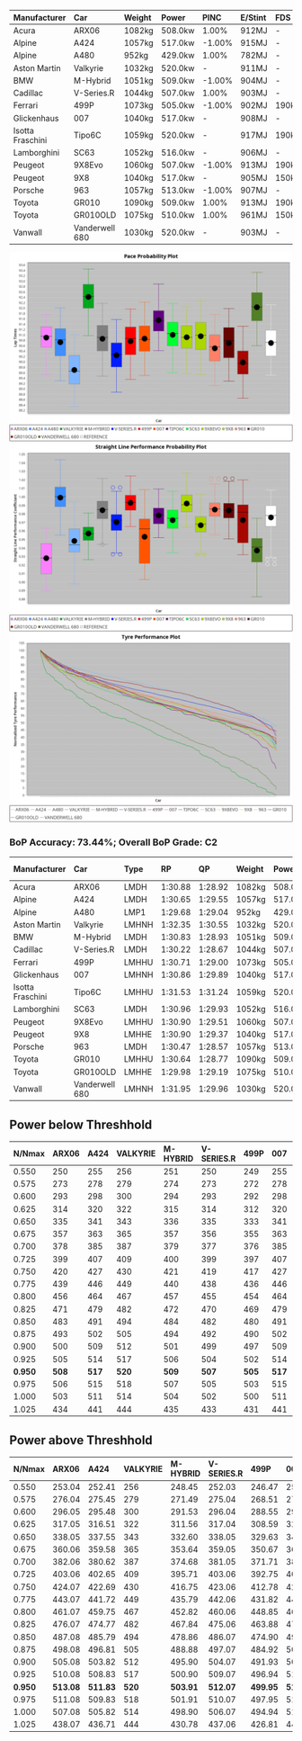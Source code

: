 | Manufacturer     | Car            | Weight | Power   | PINC    | E/Stint | FDS     |
|:-|:-|:-|:-|:-|:-|:-|
| Acura            | ARX06          | 1082kg | 508.0kw | 1.00%   | 912MJ   |    -    |
| Alpine           | A424           | 1057kg | 517.0kw | -1.00%  | 915MJ   |    -    |
| Alpine           | A480           | 952kg  | 429.0kw | 1.00%   | 782MJ   |    -    |
| Aston Martin     | Valkyrie       | 1032kg | 520.0kw |    -    | 911MJ   |    -    |
| BMW              | M-Hybrid       | 1051kg | 509.0kw | -1.00%  | 904MJ   |    -    |
| Cadillac         | V-Series.R     | 1044kg | 507.0kw | 1.00%   | 903MJ   |    -    |
| Ferrari          | 499P           | 1073kg | 505.0kw | -1.00%  | 902MJ   | 190kph  |
| Glickenhaus      | 007            | 1040kg | 517.0kw |    -    | 908MJ   |    -    |
| Isotta Fraschini | Tipo6C         | 1059kg | 520.0kw |    -    | 917MJ   | 190kph  |
| Lamborghini      | SC63           | 1052kg | 516.0kw |    -    | 906MJ   |    -    |
| Peugeot          | 9X8Evo         | 1060kg | 507.0kw | -1.00%  | 913MJ   | 190kph  |
| Peugeot          | 9X8            | 1040kg | 517.0kw |    -    | 905MJ   | 150kph  |
| Porsche          | 963            | 1057kg | 513.0kw | -1.00%  | 907MJ   |    -    |
| Toyota           | GR010          | 1090kg | 509.0kw | 1.00%   | 913MJ   | 190kph  |
| Toyota           | GR010OLD       | 1075kg | 510.0kw | 1.00%   | 961MJ   | 150kph  |
| Vanwall          | Vanderwell 680 | 1030kg | 520.0kw |    -    | 903MJ   |    -    |

![PACECHART](./IMG/ACOMETHOD.png)
![STRAIGHTLINEPERFORMANCECHART](./IMG/ACOMETHOD_sp.png)
![TYREPERFORMANCECHART](./IMG/ACOMETHOD_tw.png)

### BoP Accuracy: 73.44%; Overall BoP Grade: C2
| Manufacturer     | Car            | Type  | RP      | QP      | Weight | Power¹  | Threshhold | PINC    | Power²   | E/Stint | AVG Vmax  | FDS     | RDLC | L/Stint | BOP-Grade | Model Accuracy | Model Points | Match%  | SimDiff |
|:-|:-|:-|:-|:-|:-|:-|:-|:-|:-|:-|:-|:-|:-|:-|:-|:-|:-|:-|:-|
| Acura            | ARX06          | LMDH  | 1:30.88 | 1:28.92 | 1082kg | 508.0kw | 210.0kph   | 1.00%   | 513.10kw |  912MJ  | 309.47kph |    -    | 1.00 | 40      | +B2       | 100.00%        | 996          | 82.83%  | #       |
| Alpine           | A424           | LMDH  | 1:30.65 | 1:29.55 | 1057kg | 517.0kw | 210.0kph   | -1.00%  | 511.80kw |  915MJ  | 323.97kph |    -    | 0.99 | 40      | -A2       | 99.49%         | 1360         | 91.24%  | #       |
| Alpine           | A480           | LMP1  | 1:29.68 | 1:29.04 |  952kg | 429.0kw | 210.0kph   | 1.00%   | 433.30kw |  782MJ  | 312.00kph |    -    | 0.97 | 37      | -Ω1       | 97.75%         | 1567         | 33.64%  | +0.32   |
| Aston Martin     | Valkyrie       | LMHNH | 1:32.35 | 1:30.55 | 1032kg | 520.0kw | 210.0kph   |    -    | 520.00kw |  911MJ  | 317.85kph |    -    | 1.03 | 40      | +Ω1       | 100.00%        | 312          | 29.05%  | #       |
| BMW              | M-Hybrid       | LMDH  | 1:30.83 | 1:28.93 | 1051kg | 509.0kw | 210.0kph   | -1.00%  | 503.90kw |  904MJ  | 321.46kph |    -    | 1.01 | 40      | ~A1       | 98.62%         | 2363         | 100.00% | #       |
| Cadillac         | V-Series.R     | LMDH  | 1:30.22 | 1:28.67 | 1044kg | 507.0kw | 210.0kph   | 1.00%   | 512.10kw |  903MJ  | 318.67kph |    -    | 1.02 | 40      | -D1       | 98.50%         | 4201         | 66.29%  | #       |
| Ferrari          | 499P           | LMHHU | 1:30.71 | 1:29.00 | 1073kg | 505.0kw | 210.0kph   | -1.00%  | 500.00kw |  902MJ  | 320.27kph | 190kph  | 1.01 | 40      | -A2       | 100.00%        | 4441         | 91.56%  | #       |
| Glickenhaus      | 007            | LMHNH | 1:30.86 | 1:29.89 | 1040kg | 517.0kw | 210.0kph   |    -    | 517.00kw |  908MJ  | 316.47kph |    -    | 0.95 | 40      | ~A1       | 94.07%         | 2174         | 95.01%  | #       |
| Isotta Fraschini | Tipo6C         | LMHHU | 1:31.53 | 1:31.24 | 1059kg | 520.0kw | 210.0kph   |    -    | 520.00kw |  917MJ  | 319.96kph | 190kph  | 1.05 | 40      | +Ω1       | 98.48%         | 130          | 38.79%  | #       |
| Lamborghini      | SC63           | LMDH  | 1:30.96 | 1:29.93 | 1052kg | 516.0kw | 210.0kph   |    -    | 516.00kw |  906MJ  | 318.89kph |    -    | 1.04 | 40      | ~A1       | 100.00%        | 784          | 96.74%  | #       |
| Peugeot          | 9X8Evo         | LMHHU | 1:30.90 | 1:29.51 | 1060kg | 507.0kw | 210.0kph   | -1.00%  | 501.90kw |  913MJ  | 321.77kph | 190kph  | 0.99 | 40      | +B1       | 100.00%        | 808          | 85.01%  | #       |
| Peugeot          | 9X8            | LMHHE | 1:30.90 | 1:29.37 | 1040kg | 517.0kw | 210.0kph   |    -    | 517.00kw |  905MJ  | 317.75kph | 150kph  | 1.02 | 40      | ~A1       | 98.79%         | 5064         | 97.94%  | +1.68   |
| Porsche          | 963            | LMDH  | 1:30.47 | 1:28.57 | 1057kg | 513.0kw | 210.0kph   | -1.00%  | 507.90kw |  907MJ  | 320.55kph |    -    | 1.01 | 40      | -C1       | 99.87%         | 12613        | 78.66%  | #       |
| Toyota           | GR010          | LMHHU | 1:30.64 | 1:28.77 | 1090kg | 509.0kw | 210.0kph   | 1.00%   | 514.10kw |  913MJ  | 318.46kph | 190kph  | 1.00 | 40      | -A2       | 99.73%         | 2956         | 90.08%  | #       |
| Toyota           | GR010OLD       | LMHHE | 1:29.98 | 1:29.19 | 1075kg | 510.0kw | 210.0kph   | 1.00%   | 515.10kw |  961MJ  | 317.43kph | 150kph  | 1.02 | 40      | -E2       | 94.62%         | 880          | 52.52%  | #       |
| Vanwall          | Vanderwell 680 | LMHNH | 1:31.95 | 1:29.96 | 1030kg | 520.0kw | 210.0kph   |    -    | 520.00kw |  903MJ  | 314.61kph |    -    | 1.01 | 40      | +Ω1       | 99.09%         | 544          | 45.65%  | +1.69   |

## Power below Threshhold
| N/Nmax    | ARX06   | A424    | VALKYRIE | M-HYBRID | V-SERIES.R | 499P    | 007     | TIPO6C  | SC63    | 9X8EVO  | 9X8     | 963     | GR010   | GR010OLD | VANDERWELL 680 | ​     | RPM      | A480       |
|:-|:-|:-|:-|:-|:-|:-|:-|:-|:-|:-|:-|:-|:-|:-|:-|:-|:-|:-|
|  0.550    |  250    |  255    |  256     |  251     |  250       |  249    |  255    |  256    |  254    |  250    |  255    |  253    |  251    |  251     |  256           |  ​    |   --     |  0.00      |
|  0.575    |  273    |  278    |  279     |  274     |  273       |  272    |  278    |  279    |  277    |  273    |  278    |  276    |  274    |  274     |  279           |  ​    |   --     |  0.00      |
|  0.600    |  293    |  298    |  300     |  294     |  293       |  292    |  298    |  300    |  298    |  293    |  298    |  296    |  294    |  295     |  300           |  ​    |   --     |  0.00      |
|  0.625    |  314    |  320    |  322     |  315     |  314       |  312    |  320    |  322    |  319    |  314    |  320    |  317    |  315    |  316     |  322           |  ​    |   --     |  0.00      |
|  0.650    |  335    |  341    |  343     |  336     |  335       |  333    |  341    |  343    |  340    |  335    |  341    |  338    |  336    |  337     |  343           |  ​    |   --     |  0.00      |
|  0.675    |  357    |  363    |  365     |  357     |  356       |  355    |  363    |  365    |  362    |  356    |  363    |  360    |  357    |  358     |  365           |  ​    |   --     |  0.00      |
|  0.700    |  378    |  385    |  387     |  379     |  377       |  376    |  385    |  387    |  384    |  377    |  385    |  382    |  379    |  380     |  387           |  ​    |   --     |  0.00      |
|  0.725    |  399    |  407    |  409     |  400     |  399       |  397    |  407    |  409    |  406    |  399    |  407    |  403    |  400    |  401     |  409           |  ​    |   --     |  0.00      |
|  0.750    |  420    |  427    |  430     |  421     |  419       |  417    |  427    |  430    |  427    |  419    |  427    |  424    |  421    |  422     |  430           |  ​    |   --     |  0.00      |
|  0.775    |  439    |  446    |  449     |  440     |  438       |  436    |  446    |  449    |  446    |  438    |  446    |  443    |  440    |  441     |  449           |  ​    |  5000    |  253.10    |
|  0.800    |  456    |  464    |  467     |  457     |  455       |  454    |  464    |  467    |  463    |  455    |  464    |  461    |  457    |  458     |  467           |  ​    |  5500    |  299.12    |
|  0.825    |  471    |  479    |  482     |  472     |  470       |  469    |  479    |  482    |  478    |  470    |  479    |  476    |  472    |  473     |  482           |  ​    |  6000    |  334.13    |
|  0.850    |  483    |  491    |  494     |  484     |  482       |  480    |  491    |  494    |  490    |  482    |  491    |  487    |  484    |  485     |  494           |  ​    |  6500    |  377.15    |
|  0.875    |  493    |  502    |  505     |  494     |  492       |  490    |  502    |  505    |  501    |  492    |  502    |  498    |  494    |  495     |  505           |  ​    |  7000    |  421.17    |
|  0.900    |  500    |  509    |  512     |  501     |  499       |  497    |  509    |  512    |  508    |  499    |  509    |  505    |  501    |  502     |  512           |  ​    |  7500    |  432.17    |
|  0.925    |  505    |  514    |  517     |  506     |  504       |  502    |  514    |  517    |  513    |  504    |  514    |  510    |  506    |  507     |  517           |  ​    |  8000    |  428.17    |
| **0.950** | **508** | **517** | **520**  | **509**  | **507**    | **505** | **517** | **520** | **516** | **507** | **517** | **513** | **509** | **510**  | **520**        | **​** | **8500** | **431.17** |
|  0.975    |  506    |  515    |  518     |  507     |  505       |  503    |  515    |  518    |  514    |  505    |  515    |  511    |  507    |  508     |  518           |  ​    |  9000    |  216.08    |
|  1.000    |  503    |  511    |  514     |  504     |  502       |  500    |  511    |  514    |  510    |  502    |  511    |  507    |  504    |  505     |  514           |  ​    |   --     |  0.00      |
|  1.025    |  434    |  441    |  444     |  435     |  433       |  431    |  441    |  444    |  441    |  433    |  441    |  438    |  435    |  436     |  444           |  ​    |   --     |  0.00      |

## Power above Threshhold
| N/Nmax    | ARX06      | A424       | VALKYRIE | M-HYBRID   | V-SERIES.R | 499P       | 007     | TIPO6C  | SC63    | 9X8EVO     | 9X8     | 963        | GR010      | GR010OLD   | VANDERWELL 680 | ​     | RPM      | A480       |
|:-|:-|:-|:-|:-|:-|:-|:-|:-|:-|:-|:-|:-|:-|:-|:-|:-|:-|:-|
|  0.550    |  253.04    |  252.41    |  256     |  248.45    |  252.03    |  246.47    |  255    |  256    |  254    |  247.46    |  255    |  250.43    |  253.04    |  254.05    |  256           |  ​    |   --     |  0.00      |
|  0.575    |  276.04    |  275.45    |  279     |  271.49    |  275.04    |  268.51    |  278    |  279    |  277    |  270.50    |  278    |  273.47    |  276.05    |  277.05    |  279           |  ​    |   --     |  0.00      |
|  0.600    |  296.05    |  295.48    |  300     |  291.53    |  296.04    |  288.55    |  298    |  300    |  298    |  290.54    |  298    |  293.50    |  297.05    |  297.06    |  300           |  ​    |   --     |  0.00      |
|  0.625    |  317.05    |  316.51    |  322     |  311.56    |  317.04    |  308.59    |  320    |  322    |  319    |  310.58    |  320    |  314.54    |  318.06    |  319.06    |  322           |  ​    |   --     |  0.00      |
|  0.650    |  338.05    |  337.55    |  343     |  332.60    |  338.05    |  329.63    |  341    |  343    |  340    |  331.61    |  341    |  335.57    |  339.06    |  340.07    |  343           |  ​    |   --     |  0.00      |
|  0.675    |  360.06    |  359.58    |  365     |  353.64    |  359.05    |  350.67    |  363    |  365    |  362    |  352.65    |  363    |  356.61    |  361.06    |  362.07    |  365           |  ​    |   --     |  0.00      |
|  0.700    |  382.06    |  380.62    |  387     |  374.68    |  381.05    |  371.71    |  385    |  387    |  384    |  373.69    |  385    |  377.65    |  383.07    |  383.07    |  387           |  ​    |   --     |  0.00      |
|  0.725    |  403.06    |  402.65    |  409     |  395.71    |  403.06    |  392.75    |  407    |  409    |  406    |  394.73    |  407    |  399.68    |  404.07    |  405.08    |  409           |  ​    |   --     |  0.00      |
|  0.750    |  424.07    |  422.69    |  430     |  416.75    |  423.06    |  412.78    |  427    |  430    |  427    |  414.77    |  427    |  419.72    |  425.07    |  426.08    |  430           |  ​    |   --     |  0.00      |
|  0.775    |  443.07    |  441.72    |  449     |  435.79    |  442.06    |  431.82    |  446    |  449    |  446    |  433.80    |  446    |  438.75    |  444.08    |  445.09    |  449           |  ​    |  5000    |  253.10    |
|  0.800    |  461.07    |  459.75    |  467     |  452.82    |  460.06    |  448.85    |  464    |  467    |  463    |  450.84    |  464    |  455.78    |  462.08    |  463.09    |  467           |  ​    |  5500    |  299.12    |
|  0.825    |  476.07    |  474.77    |  482     |  467.84    |  475.06    |  463.88    |  479    |  482    |  478    |  465.86    |  479    |  470.81    |  477.08    |  478.09    |  482           |  ​    |  6000    |  334.13    |
|  0.850    |  487.08    |  485.79    |  494     |  478.86    |  486.07    |  474.90    |  491    |  494    |  490    |  476.88    |  491    |  482.83    |  488.09    |  489.09    |  494           |  ​    |  6500    |  377.15    |
|  0.875    |  498.08    |  496.81    |  505     |  488.88    |  497.07    |  484.92    |  502    |  505    |  501    |  486.90    |  502    |  492.84    |  499.09    |  500.10    |  505           |  ​    |  7000    |  421.17    |
|  0.900    |  505.08    |  503.82    |  512     |  495.90    |  504.07    |  491.93    |  509    |  512    |  508    |  493.92    |  509    |  499.86    |  506.09    |  507.10    |  512           |  ​    |  7500    |  432.17    |
|  0.925    |  510.08    |  508.83    |  517     |  500.90    |  509.07    |  496.94    |  514    |  517    |  513    |  498.92    |  514    |  504.86    |  511.09    |  512.10    |  517           |  ​    |  8000    |  428.17    |
| **0.950** | **513.08** | **511.83** | **520**  | **503.91** | **512.07** | **499.95** | **517** | **520** | **516** | **501.93** | **517** | **507.87** | **514.09** | **515.10** | **520**        | **​** | **8500** | **431.17** |
|  0.975    |  511.08    |  509.83    |  518     |  501.91    |  510.07    |  497.95    |  515    |  518    |  514    |  499.93    |  515    |  505.87    |  512.09    |  513.10    |  518           |  ​    |  9000    |  216.08    |
|  1.000    |  507.08    |  505.82    |  514     |  498.90    |  506.07    |  494.94    |  511    |  514    |  510    |  496.92    |  511    |  502.86    |  508.09    |  509.10    |  514           |  ​    |   --     |  0.00      |
|  1.025    |  438.07    |  436.71    |  444     |  430.78    |  437.06    |  426.81    |  441    |  444    |  441    |  428.79    |  441    |  433.74    |  439.08    |  440.09    |  444           |  ​    |   --     |  0.00      |
